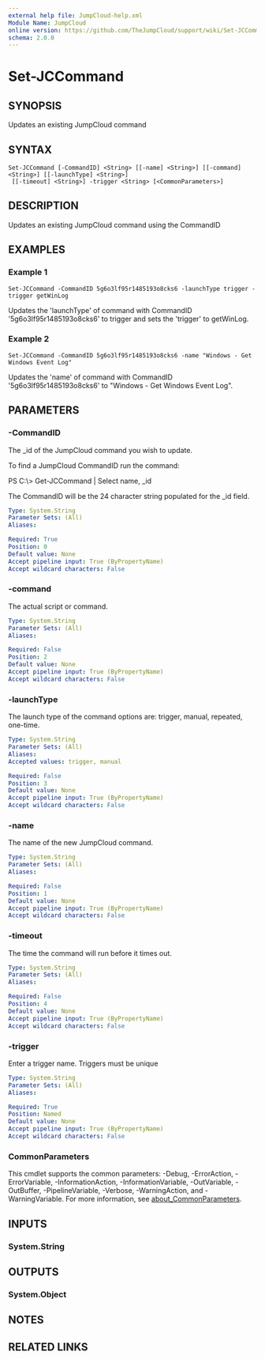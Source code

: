 ```yaml
---
external help file: JumpCloud-help.xml
Module Name: JumpCloud
online version: https://github.com/TheJumpCloud/support/wiki/Set-JCCommand
schema: 2.0.0
---
```


# Set-JCCommand

## SYNOPSIS
Updates an existing JumpCloud command

## SYNTAX

```
Set-JCCommand [-CommandID] <String> [[-name] <String>] [[-command] <String>] [[-launchType] <String>]
 [[-timeout] <String>] -trigger <String> [<CommonParameters>]
```

## DESCRIPTION
Updates an existing JumpCloud command using the CommandID

## EXAMPLES

### Example 1
```
Set-JCCommand -CommandID 5g6o3lf95r1485193o8cks6 -launchType trigger -trigger getWinLog
```

Updates the 'launchType' of command with CommandID '5g6o3lf95r1485193o8cks6' to trigger and sets the 'trigger' to getWinLog.

### Example 2
```
Set-JCCommand -CommandID 5g6o3lf95r1485193o8cks6 -name "Windows - Get Windows Event Log"
```

Updates the 'name' of command with CommandID '5g6o3lf95r1485193o8cks6' to "Windows - Get Windows Event Log".

## PARAMETERS

### -CommandID
The _id of the JumpCloud command you wish to update.

To find a JumpCloud CommandID run the command:

PS C:\\\> Get-JCCommand | Select name, _id

The CommandID will be the 24 character string populated for the _id field.

```yaml
Type: System.String
Parameter Sets: (All)
Aliases:

Required: True
Position: 0
Default value: None
Accept pipeline input: True (ByPropertyName)
Accept wildcard characters: False
```

### -command
The actual script or command.

```yaml
Type: System.String
Parameter Sets: (All)
Aliases:

Required: False
Position: 2
Default value: None
Accept pipeline input: True (ByPropertyName)
Accept wildcard characters: False
```

### -launchType
The launch type of the command options are: trigger, manual, repeated, one-time.

```yaml
Type: System.String
Parameter Sets: (All)
Aliases:
Accepted values: trigger, manual

Required: False
Position: 3
Default value: None
Accept pipeline input: True (ByPropertyName)
Accept wildcard characters: False
```

### -name
The name of the new JumpCloud command.

```yaml
Type: System.String
Parameter Sets: (All)
Aliases:

Required: False
Position: 1
Default value: None
Accept pipeline input: True (ByPropertyName)
Accept wildcard characters: False
```

### -timeout
The time the command will run before it times out.

```yaml
Type: System.String
Parameter Sets: (All)
Aliases:

Required: False
Position: 4
Default value: None
Accept pipeline input: True (ByPropertyName)
Accept wildcard characters: False
```

### -trigger
Enter a trigger name.
Triggers must be unique

```yaml
Type: System.String
Parameter Sets: (All)
Aliases:

Required: True
Position: Named
Default value: None
Accept pipeline input: True (ByPropertyName)
Accept wildcard characters: False
```

### CommonParameters
This cmdlet supports the common parameters: -Debug, -ErrorAction, -ErrorVariable, -InformationAction, -InformationVariable, -OutVariable, -OutBuffer, -PipelineVariable, -Verbose, -WarningAction, and -WarningVariable. For more information, see [about_CommonParameters](http://go.microsoft.com/fwlink/?LinkID=113216).

## INPUTS

### System.String
## OUTPUTS

### System.Object
## NOTES

## RELATED LINKS
